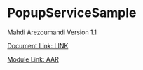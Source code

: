 # PopupServiceSample
Mahdi Arezoumandi
Version 1.1

<a href="https://github.com/center328/PopupServiceTest2/raw/master/DOC_PopupService.pdf" target="_blank">Document Link: LINK</a>

<a href="https://github.com/center328/PopupServiceTest2/raw/master/popup_service/popup_service.aar" target="_blank">Module Link: AAR</a>
